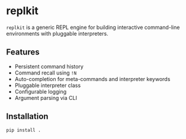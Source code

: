 # replkit

`replkit` is a generic REPL engine for building interactive command-line environments with pluggable interpreters.

## Features

- Persistent command history
- Command recall using `!N`
- Auto-completion for meta-commands and interpreter keywords
- Pluggable interpreter class
- Configurable logging
- Argument parsing via CLI

## Installation

```bash
pip install .
```
